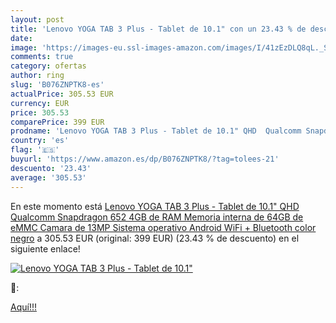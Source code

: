 ```yaml
---
layout: post
title: 'Lenovo YOGA TAB 3 Plus - Tablet de 10.1" con un 23.43 % de descuento'
date: 
image: 'https://images-eu.ssl-images-amazon.com/images/I/41zEzDLQ8qL._SL200_.jpg'
comments: true
category: ofertas
author: ring
slug: 'B076ZNPTK8-es'
actualPrice: 305.53 EUR
currency: EUR
price: 305.53
comparePrice: 399 EUR
prodname: 'Lenovo YOGA TAB 3 Plus - Tablet de 10.1" QHD  Qualcomm Snapdragon 652  4GB de RAM  Memoria interna de 64GB de eMMC  Camara de 13MP  Sistema operativo Android  WiFi + Bluetooth  color negro'
country: 'es'
flag: '🇪🇸'
buyurl: 'https://www.amazon.es/dp/B076ZNPTK8/?tag=tolees-21'
descuento: '23.43'
average: '305.53'
---
```


En este momento está [Lenovo YOGA TAB 3 Plus - Tablet de 10.1" QHD  Qualcomm Snapdragon 652  4GB de RAM  Memoria interna de 64GB de eMMC  Camara de 13MP  Sistema operativo Android  WiFi + Bluetooth  color negro](https://www.amazon.es/dp/B076ZNPTK8/?tag=tolees-21) a 305.53 EUR (original: 399 EUR) (23.43 %  de descuento) en el siguiente enlace!

[![Lenovo YOGA TAB 3 Plus - Tablet de 10.1"](https://images-eu.ssl-images-amazon.com/images/I/41zEzDLQ8qL._SL200_.jpg)](https://www.amazon.es/dp/B076ZNPTK8/?tag=tolees-21)

🔎:


[Aquí!!!](https://www.amazon.es/dp/B076ZNPTK8/?tag=tolees-21)
